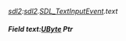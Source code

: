 _[sdl2](../../modules/sdl2/sdl2-module.md):[sdl2](../../modules/sdl2/sdl2-module.md).[SDL\_TextInputEvent](../../modules/sdl2/sdl2-sdl_textinputevent.md).text_
##### Field text:[UByte](../../modules/wonkey/wonkey-types-ubyte.md) Ptr
